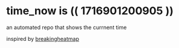 # time_now is (( 1716901200905 ))

an automated repo that shows the currnent time

inspired by [breakingheatmap](https://github.com/breakingheatmap/breakingheatmap)